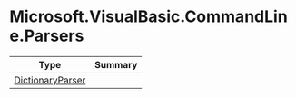 ﻿
# Microsoft.VisualBasic.CommandLine.Parsers

|Type|Summary|
|----|-------|
|<a href="#" onClick="load('/docs/Microsoft.VisualBasic.CommandLine.Parsers/DictionaryParser.md')">DictionaryParser</a>||

